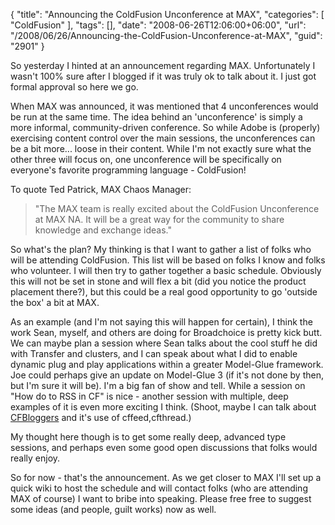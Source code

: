 {
	"title": "Announcing the ColdFusion Unconference at MAX",
	"categories": [
		"ColdFusion"
	],
	"tags": [],
	"date": "2008-06-26T12:06:00+06:00",
	"url": "/2008/06/26/Announcing-the-ColdFusion-Unconference-at-MAX",
	"guid": "2901"
}

So yesterday I hinted at an announcement regarding MAX. Unfortunately I wasn't 100% sure after I blogged if it was truly ok to talk about it. I just got formal approval so here we go. 

When MAX was announced, it was mentioned that 4 unconferences would be run at the same time. The idea behind an 'unconference' is simply a more informal, community-driven conference. So while Adobe is (properly) exercising content control over the main sessions, the unconferences can be a bit more... loose in their content. While I'm not exactly sure what the other three will focus on, one unconference will be specifically on everyone's favorite programming language - ColdFusion!

To quote Ted Patrick, MAX Chaos Manager:

<blockquote>
<p>
"The MAX team is really excited about the ColdFusion Unconference at MAX NA. It will be a great way for the community to share knowledge and exchange ideas."
</p>
</blockquote>

So what's the plan? My thinking is that I want to gather a list of folks who will be attending ColdFusion. This list will be based on folks I know and folks who volunteer. I will then try to gather together a basic schedule. Obviously this will not be set in stone and will flex a bit (did you notice the product placement there?), but this could be a real good opportunity to go 'outside the box' a bit at MAX. 

As an example (and I'm not saying this will happen for certain), I think the work Sean, myself, and others are doing for Broadchoice is pretty kick butt. We can maybe plan a session where Sean talks about the cool stuff he did with Transfer and clusters, and I can speak about what I did to enable dynamic plug and play applications within a greater Model-Glue framework. Joe could perhaps give an update on Model-Glue 3 (if it's not done by then, but I'm sure it will be). I'm a big fan of show and tell. While a session on "How do to RSS in CF" is nice - another session with multiple, deep examples of it is even more exciting I think. (Shoot, maybe I can talk about <a href="http://www.coldfusionbloggers.org">CFBloggers</a> and it's use of cffeed,cfthread.)

My thought here though is to get some really deep, advanced type sessions, and perhaps even some good open discussions that folks would really enjoy.

So for now - that's the announcement. As we get closer to MAX I'll set up a quick wiki to host the schedule and will contact folks (who are attending MAX of course) I want to bribe into speaking. Please free free to suggest some ideas (and people, guilt works) now as well.